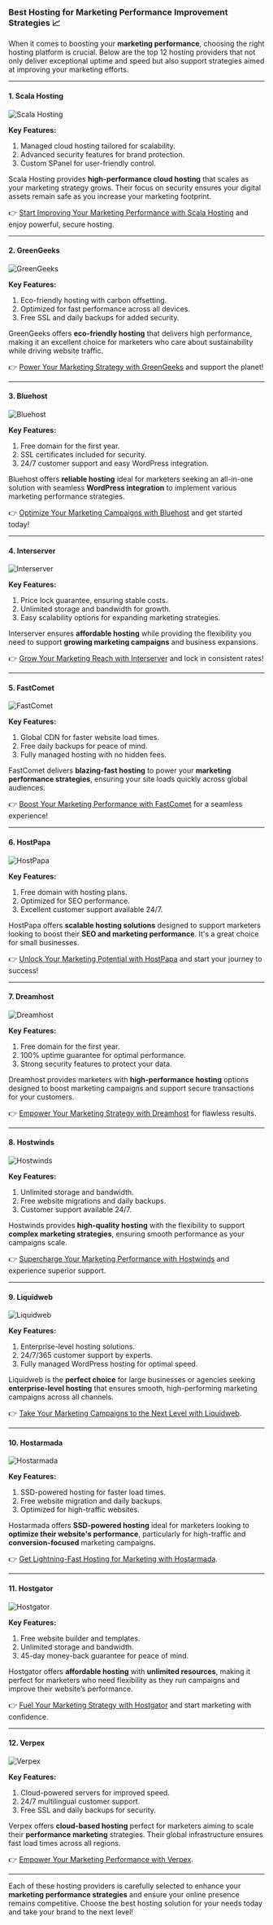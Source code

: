 ### Best Hosting for Marketing Performance Improvement Strategies 📈

When it comes to boosting your **marketing performance**, choosing the right hosting platform is crucial. Below are the top 12 hosting providers that not only deliver exceptional uptime and speed but also support strategies aimed at improving your marketing efforts.

---

#### 1. Scala Hosting
![Scala Hosting](https://i.imgur.com/uJ5JIK3.png "Scala Web Hosting")

**Key Features:**
1. Managed cloud hosting tailored for scalability.
2. Advanced security features for brand protection.
3. Custom SPanel for user-friendly control.

Scala Hosting provides **high-performance cloud hosting** that scales as your marketing strategy grows. Their focus on security ensures your digital assets remain safe as you increase your marketing footprint.

👉 [Start Improving Your Marketing Performance with Scala Hosting](https://snipitx.com/scala-jy) and enjoy powerful, secure hosting.

---

#### 2. GreenGeeks
![GreenGeeks](https://i.imgur.com/eEwuntu.jpg "GreenGeeks Hosting")

**Key Features:**
1. Eco-friendly hosting with carbon offsetting.
2. Optimized for fast performance across all devices.
3. Free SSL and daily backups for added security.

GreenGeeks offers **eco-friendly hosting** that delivers high performance, making it an excellent choice for marketers who care about sustainability while driving website traffic.

👉 [Power Your Marketing Strategy with GreenGeeks](https://snipitx.com/greengeeks-jy) and support the planet!

---

#### 3. Bluehost
![Bluehost](https://i.imgur.com/PasFF9E.jpeg "Bluehost Hosting")

**Key Features:**
1. Free domain for the first year.
2. SSL certificates included for security.
3. 24/7 customer support and easy WordPress integration.

Bluehost offers **reliable hosting** ideal for marketers seeking an all-in-one solution with seamless **WordPress integration** to implement various marketing performance strategies.

👉 [Optimize Your Marketing Campaigns with Bluehost](https://snipitx.com/bluehost-jy) and get started today!

---

#### 4. Interserver
![Interserver](https://i.imgur.com/OM5dOEW.jpeg "Interserver Hosting")

**Key Features:**
1. Price lock guarantee, ensuring stable costs.
2. Unlimited storage and bandwidth for growth.
3. Easy scalability options for expanding marketing strategies.

Interserver ensures **affordable hosting** while providing the flexibility you need to support **growing marketing campaigns** and business expansions.

👉 [Grow Your Marketing Reach with Interserver](https://snipitx.com/interserver-jy) and lock in consistent rates!

---

#### 5. FastComet
![FastComet](https://i.imgur.com/7qgXuWp.png "FastComet Hosting")

**Key Features:**
1. Global CDN for faster website load times.
2. Free daily backups for peace of mind.
3. Fully managed hosting with no hidden fees.

FastComet delivers **blazing-fast hosting** to power your **marketing performance strategies**, ensuring your site loads quickly across global audiences.

👉 [Boost Your Marketing Performance with FastComet](https://snipitx.com/fastcomet-jy) for a seamless experience!

---

#### 6. HostPapa
![HostPapa](https://i.imgur.com/ouDTkvl.jpeg "HostPapa Hosting")

**Key Features:**
1. Free domain with hosting plans.
2. Optimized for SEO performance.
3. Excellent customer support available 24/7.

HostPapa offers **scalable hosting solutions** designed to support marketers looking to boost their **SEO and marketing performance**. It's a great choice for small businesses.

👉 [Unlock Your Marketing Potential with HostPapa](https://snipitx.com/hostpapa-jy) and start your journey to success!

---

#### 7. Dreamhost
![Dreamhost](https://i.imgur.com/rXIg8ip.jpeg "Dreamhost Hosting")

**Key Features:**
1. Free domain for the first year.
2. 100% uptime guarantee for optimal performance.
3. Strong security features to protect your data.

Dreamhost provides marketers with **high-performance hosting** options designed to boost marketing campaigns and support secure transactions for your customers.

👉 [Empower Your Marketing Strategy with Dreamhost](https://snipitx.com/dreamhost-jy) for flawless results.

---

#### 8. Hostwinds
![Hostwinds](https://i.imgur.com/53aSNXx.jpeg "Hostwinds Hosting")

**Key Features:**
1. Unlimited storage and bandwidth.
2. Free website migrations and daily backups.
3. Customer support available 24/7.

Hostwinds provides **high-quality hosting** with the flexibility to support **complex marketing strategies**, ensuring smooth performance as your campaigns scale.

👉 [Supercharge Your Marketing Performance with Hostwinds](https://snipitx.com/hostwinds-jy) and experience superior support.

---

#### 9. Liquidweb
![Liquidweb](https://i.imgur.com/4IvT9SC.jpeg "Liquidweb Hosting")

**Key Features:**
1. Enterprise-level hosting solutions.
2. 24/7/365 customer support by experts.
3. Fully managed WordPress hosting for optimal speed.

Liquidweb is the **perfect choice** for large businesses or agencies seeking **enterprise-level hosting** that ensures smooth, high-performing marketing campaigns across all channels.

👉 [Take Your Marketing Campaigns to the Next Level with Liquidweb](https://snipitx.com/liquidweb-jy).

---

#### 10. Hostarmada
![Hostarmada](https://i.imgur.com/KFbdf3o.jpeg "Hostarmada Hosting")

**Key Features:**
1. SSD-powered hosting for faster load times.
2. Free website migration and daily backups.
3. Optimized for high-traffic websites.

Hostarmada offers **SSD-powered hosting** ideal for marketers looking to **optimize their website's performance**, particularly for high-traffic and **conversion-focused** marketing campaigns.

👉 [Get Lightning-Fast Hosting for Marketing with Hostarmada](https://snipitx.com/hostarmada-jy).

---

#### 11. Hostgator
![Hostgator](https://i.imgur.com/BcVkH57.jpeg "Hostgator Hosting")

**Key Features:**
1. Free website builder and templates.
2. Unlimited storage and bandwidth.
3. 45-day money-back guarantee for peace of mind.

Hostgator offers **affordable hosting** with **unlimited resources**, making it perfect for marketers who need flexibility as they run campaigns and improve their website’s performance.

👉 [Fuel Your Marketing Strategy with Hostgator](https://snipitx.com/hostgator-jy) and start marketing with confidence.

---

#### 12. Verpex
![Verpex](https://i.imgur.com/6x5LhiS.jpeg "Verpex Hosting")

**Key Features:**
1. Cloud-powered servers for improved speed.
2. 24/7 multilingual customer support.
3. Free SSL and daily backups for security.

Verpex offers **cloud-based hosting** perfect for marketers aiming to scale their **performance marketing** strategies. Their global infrastructure ensures fast load times across all regions.

👉 [Empower Your Marketing Performance with Verpex](https://snipitx.com/verpex-jy).

---

Each of these hosting providers is carefully selected to enhance your **marketing performance strategies** and ensure your online presence remains competitive. Choose the best hosting solution for your needs today and take your brand to the next level!
